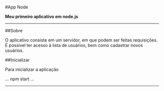 #App Node

**Meu primeiro aplicativo em node.js**

---

##Sobre

O aplicativo consiste em um servidor, em que podem ser feitas requisições. É possível ter acesso à lista de usuários, bem como cadastrar novos usuários.

##Inicializar

Para inicializar a aplicação

...
npm start
...



---
